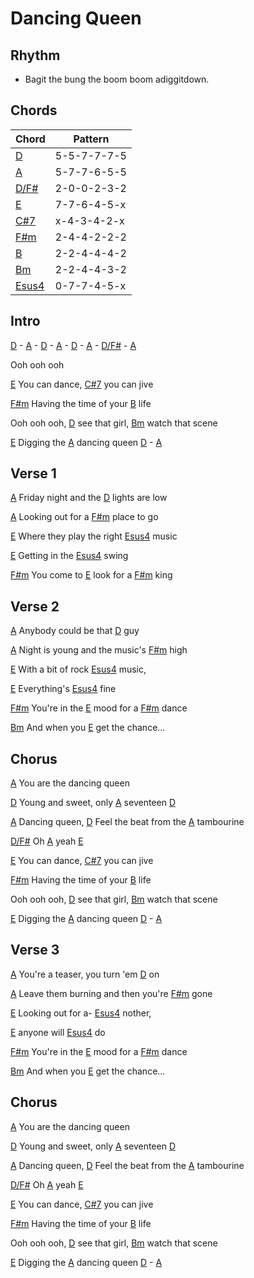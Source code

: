 # Dancing Queen

## Rhythm
- Bagit the bung the boom boom adiggitdown.

## Chords

| Chord | Pattern |
| --- | --- |
| [D] | <a name="D">5-5-7-7-7-5</a> |
| [A] | <a name="A">5-7-7-6-5-5</a> |
| [D/F#] | <a name="A">2-0-0-2-3-2</a> |
| [E] | <a name="E">7-7-6-4-5-x</a> |
| [C#7] | <a name="C#7">x-4-3-4-2-x</a> |
| [F#m] | <a name="F#m">2-4-4-2-2-2</a> |
| [B] | <a name="B">2-2-4-4-4-2</a> |
| [Bm] | <a name="Bm">2-2-4-4-3-2</a> |
| [Esus4] | <a name="Esus4">0-7-7-4-5-x</a> |


[D]: #D
[A]: #A
[D/F#]: #D/F#
[E]: #E
[C#7]: #C#7
[F#m]: #F#m
[B]: #B
[Bm]: #Bm
[Esus4]: #Esus4


## Intro

[D] - [A] - [D] - [A] - [D] - [A] - [D/F#] - [A]

Ooh ooh ooh

[E] You can dance, [C#7] you can jive

[F#m] Having the time of your [B] life

Ooh ooh ooh, [D] see that girl, [Bm] watch that scene

[E] Digging the [A] dancing queen [D] - [A]

## Verse 1

[A] Friday night and the [D] lights are low

[A] Looking out for a [F#m] place to go

[E] Where they play the right [Esus4] music 

[E] Getting in the [Esus4] swing

[F#m] You come to [E] look for a [F#m] king

## Verse 2

[A] Anybody could be that [D] guy

[A] Night is young and the music's [F#m] high

[E] With a bit of rock [Esus4] music, 

[E] Everything's [Esus4] fine

[F#m] You're in the [E] mood for a [F#m] dance
               
[Bm] And when you [E] get the chance...

## Chorus

[A] You are the dancing queen

[D] Young and sweet, only [A] seventeen [D]

[A] Dancing queen, [D] Feel the beat from the [A] tambourine

[D/F#] Oh [A] yeah [E]

[E] You can dance, [C#7] you can jive

[F#m] Having the time of your [B] life

Ooh ooh ooh, [D] see that girl, [Bm] watch that scene

[E] Digging the [A] dancing queen [D] - [A]

## Verse 3

[A] You're a teaser, you turn 'em [D] on

[A] Leave them burning and then you're [F#m] gone

[E] Looking out for a- [Esus4] nother,

[E] anyone will [Esus4] do

[F#m] You're in the [E] mood for a [F#m] dance
               
[Bm] And when you [E] get the chance...

## Chorus

[A] You are the dancing queen

[D] Young and sweet, only [A] seventeen [D]

[A] Dancing queen, [D] Feel the beat from the [A] tambourine

[D/F#] Oh [A] yeah [E]

[E] You can dance, [C#7] you can jive

[F#m] Having the time of your [B] life

Ooh ooh ooh, [D] see that girl, [Bm] watch that scene

[E] Digging the [A] dancing queen [D] - [A]
            